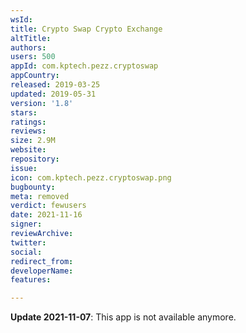 ```yaml
---
wsId: 
title: Crypto Swap Crypto Exchange
altTitle: 
authors: 
users: 500
appId: com.kptech.pezz.cryptoswap
appCountry: 
released: 2019-03-25
updated: 2019-05-31
version: '1.8'
stars: 
ratings: 
reviews: 
size: 2.9M
website: 
repository: 
issue: 
icon: com.kptech.pezz.cryptoswap.png
bugbounty: 
meta: removed
verdict: fewusers
date: 2021-11-16
signer: 
reviewArchive: 
twitter: 
social: 
redirect_from: 
developerName: 
features: 

---
```


**Update 2021-11-07**: This app is not available anymore.

